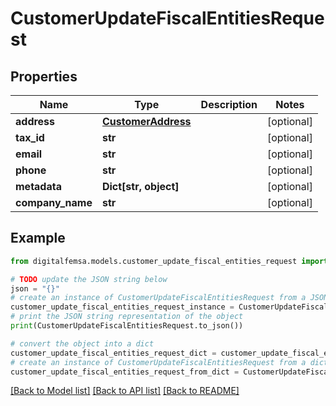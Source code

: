 # CustomerUpdateFiscalEntitiesRequest


## Properties

Name | Type | Description | Notes
------------ | ------------- | ------------- | -------------
**address** | [**CustomerAddress**](CustomerAddress.md) |  | [optional] 
**tax_id** | **str** |  | [optional] 
**email** | **str** |  | [optional] 
**phone** | **str** |  | [optional] 
**metadata** | **Dict[str, object]** |  | [optional] 
**company_name** | **str** |  | [optional] 

## Example

```python
from digitalfemsa.models.customer_update_fiscal_entities_request import CustomerUpdateFiscalEntitiesRequest

# TODO update the JSON string below
json = "{}"
# create an instance of CustomerUpdateFiscalEntitiesRequest from a JSON string
customer_update_fiscal_entities_request_instance = CustomerUpdateFiscalEntitiesRequest.from_json(json)
# print the JSON string representation of the object
print(CustomerUpdateFiscalEntitiesRequest.to_json())

# convert the object into a dict
customer_update_fiscal_entities_request_dict = customer_update_fiscal_entities_request_instance.to_dict()
# create an instance of CustomerUpdateFiscalEntitiesRequest from a dict
customer_update_fiscal_entities_request_from_dict = CustomerUpdateFiscalEntitiesRequest.from_dict(customer_update_fiscal_entities_request_dict)
```
[[Back to Model list]](../README.md#documentation-for-models) [[Back to API list]](../README.md#documentation-for-api-endpoints) [[Back to README]](../README.md)


